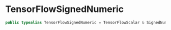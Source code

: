 # TensorFlowSignedNumeric

``` swift
public typealias TensorFlowSignedNumeric = TensorFlowScalar & SignedNumeric
```
